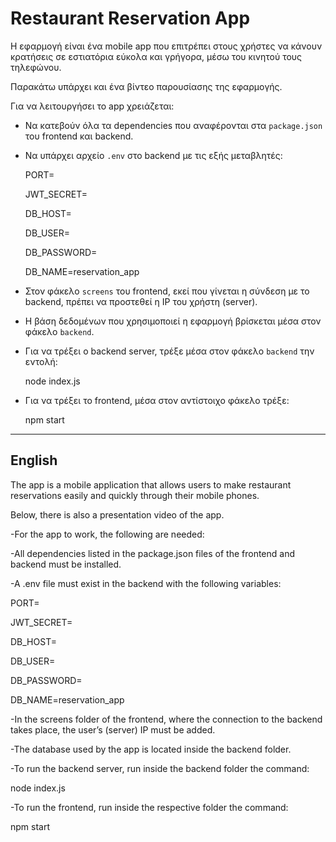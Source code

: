 # Restaurant Reservation App

Η εφαρμογή είναι ένα mobile app που επιτρέπει στους χρήστες να κάνουν κρατήσεις σε εστιατόρια εύκολα και γρήγορα, μέσω του κινητού τους τηλεφώνου.


Παρακάτω υπάρχει και ένα βίντεο παρουσίασης της εφαρμογής.






Για να λειτουργήσει το app χρειάζεται:

- Να κατεβούν όλα τα dependencies που αναφέρονται στα `package.json` του frontend και backend.
- Να υπάρχει αρχείο `.env` στο backend με τις εξής μεταβλητές:
  
   PORT=
  
   JWT_SECRET=
  
   DB_HOST=
  
   DB_USER=
  
   DB_PASSWORD=
  
   DB_NAME=reservation_app

- Στον φάκελο `screens` του frontend, εκεί που γίνεται η σύνδεση με το backend, πρέπει να προστεθεί η IP του χρήστη (server).
- Η βάση δεδομένων που χρησιμοποιεί η εφαρμογή βρίσκεται μέσα στον φάκελο `backend`.
- Για να τρέξει ο backend server, τρέξε μέσα στον φάκελο `backend` την εντολή:
  
    node index.js

 - Για να τρέξει το frontend, μέσα στον αντίστοιχο φάκελο τρέξε:
 
    npm start


   



----------------------------------------------
  English 
----------------------------------------------






The app is a mobile application that allows users to make restaurant reservations easily and quickly through their mobile phones.


Below, there is also a presentation video of the app.



-For the app to work, the following are needed:

-All dependencies listed in the package.json files of the frontend and backend must be installed.

-A .env file must exist in the backend with the following variables:

PORT=

JWT_SECRET=

DB_HOST=

DB_USER=

DB_PASSWORD=

DB_NAME=reservation_app

-In the screens folder of the frontend, where the connection to the backend takes place, the user’s (server) IP must be added.

-The database used by the app is located inside the backend folder.

-To run the backend server, run inside the backend folder the command:


node index.js

-To run the frontend, run inside the respective folder the command:


npm start

